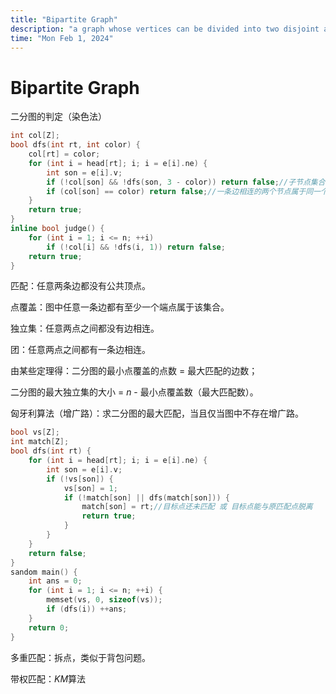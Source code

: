 ```yaml
---
title: "Bipartite Graph"
description: "a graph whose vertices can be divided into two disjoint and independent sets"
time: "Mon Feb 1, 2024"
---
```


# Bipartite Graph

二分图的判定（染色法）

```cpp
int col[Z];
bool dfs(int rt, int color) {
    col[rt] = color;
    for (int i = head[rt]; i; i = e[i].ne) {
        int son = e[i].v;
        if (!col[son] && !dfs(son, 3 - color)) return false;//子节点集合中有冲突
        if (col[son] == color) return false;//一条边相连的两个节点属于同一个二分集合
    }
    return true;
}
inline bool judge() {
    for (int i = 1; i <= n; ++i)
        if (!col[i] && !dfs(i, 1)) return false;
    return true;
}
```

匹配：任意两条边都没有公共顶点。

点覆盖：图中任意一条边都有至少一个端点属于该集合。

独立集：任意两点之间都没有边相连。

团：任意两点之间都有一条边相连。

由某些定理得：二分图的最小点覆盖的点数 = 最大匹配的边数；

二分图的最大独立集的大小 = $n$ - 最小点覆盖数（最大匹配数）。

匈牙利算法（增广路）：求二分图的最大匹配，当且仅当图中不存在增广路。

```cpp
bool vs[Z];
int match[Z];
bool dfs(int rt) {
    for (int i = head[rt]; i; i = e[i].ne) {
        int son = e[i].v;
        if (!vs[son]) {
            vs[son] = 1;
            if (!match[son] || dfs(match[son])) {
                match[son] = rt;//目标点还未匹配 或 目标点能与原匹配点脱离
                return true;
            }
        }
    }
    return false;
}
sandom main() {
    int ans = 0;
    for (int i = 1; i <= n; ++i) {
        memset(vs, 0, sizeof(vs));
        if (dfs(i)) ++ans;
    }
    return 0;
}
```

多重匹配：拆点，类似于背包问题。

带权匹配：$KM$算法
